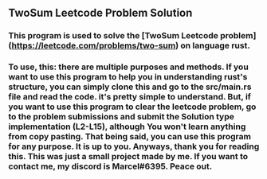 ## TwoSum Leetcode Problem Solution
### This program is used to solve the [TwoSum Leetcode problem] (https://leetcode.com/problems/two-sum) on language rust.
### To use, this: there are multiple purposes and methods. If you want to use this program to help you in understanding rust's structure, you can simply clone this and go to the src/main.rs file and read the code. it's pretty simple to understand. But, if you want to use this program to clear the leetcode problem, go to the problem submissions and submit the Solution type implementation (L2-L15), although You won't learn anything from copy pasting. That being said, you can use this program for any purpose. It is up to you. Anyways, thank you for reading this. This was just a small project made by me. If you want to contact me, my discord is Marcel#6395. Peace out.
